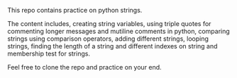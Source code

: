 This repo contains practice on python strings.

The content includes, creating string variables, using triple quotes for commenting longer messages and mutiline comments in python, comparing strings using comparison operators, adding different strings, looping strings, finding the length of a string and different indexes on string and membership test for strings.

Feel free to clone the repo and practice on your end.